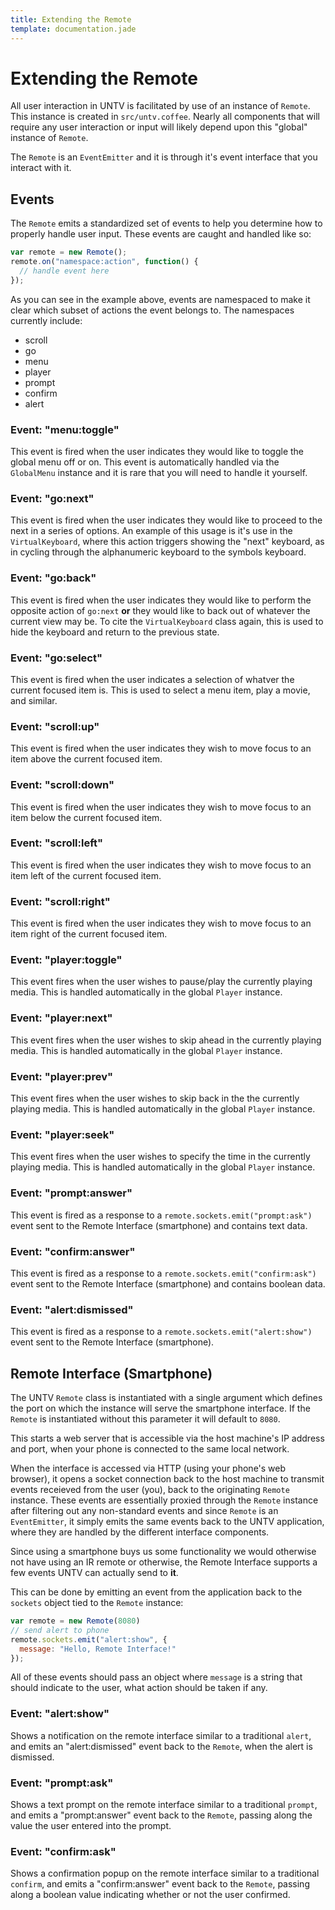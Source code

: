 ```yaml
---
title: Extending the Remote
template: documentation.jade
---
```


Extending the Remote
====================

All user interaction in UNTV is facilitated by use of an instance of `Remote`. 
This instance is created in `src/untv.coffee`. Nearly all components that will 
require any user interaction or input will likely depend upon this "global" 
instance of `Remote`.

The `Remote` is an `EventEmitter` and it is through it's event interface that 
you interact with it.

## Events

The `Remote` emits a standardized set of events to help you determine how to 
properly handle user input. These events are caught and handled like so:

```javascript
var remote = new Remote();
remote.on("namespace:action", function() {
  // handle event here
});
```

As you can see in the example above, events are namespaced to make it clear 
which subset of actions the event belongs to. The namespaces currently include:

* scroll
* go
* menu
* player
* prompt
* confirm
* alert

### Event: "menu:toggle"

This event is fired when the user indicates they would like to toggle the 
global menu off or on. This event is automatically handled via the `GlobalMenu` 
instance and it is rare that you will need to handle it yourself.

### Event: "go:next"

This event is fired when the user indicates they would like to proceed to the 
next in a series of options. An example of this usage is it's use in the 
`VirtualKeyboard`, where this action triggers showing the "next" keyboard, as 
in cycling through the alphanumeric keyboard to the symbols keyboard.

### Event: "go:back"

This event is fired when the user indicates they would like to perform the 
opposite action of `go:next` **or** they would like to back out of whatever the 
current view may be. To cite the `VirtualKeyboard` class again, this is used to 
hide the keyboard and return to the previous state.

### Event: "go:select"

This event is fired when the user indicates a selection of whatver the current 
focused item is. This is used to select a menu item, play a movie, and similar.

### Event: "scroll:up"

This event is fired when the user indicates they wish to move focus to an item 
above the current focused item.

### Event: "scroll:down"

This event is fired when the user indicates they wish to move focus to an item 
below the current focused item.

### Event: "scroll:left"

This event is fired when the user indicates they wish to move focus to an item 
left of the current focused item.

### Event: "scroll:right"

This event is fired when the user indicates they wish to move focus to an item 
right of the current focused item.

### Event: "player:toggle"

This event fires when the user wishes to pause/play the currently playing 
media. This is handled automatically in the global `Player` instance.

### Event: "player:next"

This event fires when the user wishes to skip ahead in the currently playing 
media. This is handled automatically in the global `Player` instance.

### Event: "player:prev"

This event fires when the user wishes to skip back in the the currently playing 
media. This is handled automatically in the global `Player` instance.

### Event: "player:seek"

This event fires when the user wishes to specify the time in the currently 
playing media. This is handled automatically in the global `Player` instance.

### Event: "prompt:answer"

This event is fired as a response to a `remote.sockets.emit("prompt:ask")` 
event sent to the Remote Interface (smartphone) and contains text data.

### Event: "confirm:answer"

This event is fired as a response to a `remote.sockets.emit("confirm:ask")` 
event sent to the Remote Interface (smartphone) and contains boolean data.

### Event: "alert:dismissed"

This event is fired as a response to a `remote.sockets.emit("alert:show")` 
event sent to the Remote Interface (smartphone).

## Remote Interface (Smartphone)

The UNTV `Remote` class is instantiated with a single argument which defines 
the port on which the instance will serve the smartphone interface. If the 
`Remote` is instantiated without this parameter it will default to `8080`.

This starts a web server that is accessible via the host machine's IP address 
and port, when your phone is connected to the same local network.

When the interface is accessed via HTTP (using your phone's web browser), it 
opens a socket connection back to the host machine to transmit events receieved 
from the user (you), back to the originating `Remote` instance. These events 
are essentially proxied through the `Remote` instance after filtering out any 
non-standard events and since `Remote` is an `EventEmitter`, it simply emits 
the same events back to the UNTV application, where they are handled by the 
different interface components.

Since using a smartphone buys us some functionality we would otherwise not have 
using an IR remote or otherwise, the Remote Interface supports a few events 
UNTV can actually send to **it**.

This can be done by emitting an event from the application back to the 
`sockets` object tied to the `Remote` instance:

```javascript
var remote = new Remote(8080)
// send alert to phone
remote.sockets.emit("alert:show", {
  message: "Hello, Remote Interface!"
});
```

All of these events should pass an object where `message` is a string that 
should indicate to the user, what action should be taken if any.

### Event: "alert:show"

Shows a notification on the remote interface similar to a traditional `alert`, 
and emits an "alert:dismissed" event back to the `Remote`, when the alert is 
dismissed.

### Event: "prompt:ask"

Shows a text prompt on the remote interface similar to a traditional `prompt`, 
and emits a "prompt:answer" event back to the `Remote`, passing along the value 
the user entered into the prompt.

### Event: "confirm:ask"

Shows a confirmation popup on the remote interface similar to a traditional 
`confirm`, and emits a "confirm:answer" event back to the `Remote`, passing 
along a boolean value indicating whether or not the user confirmed.
